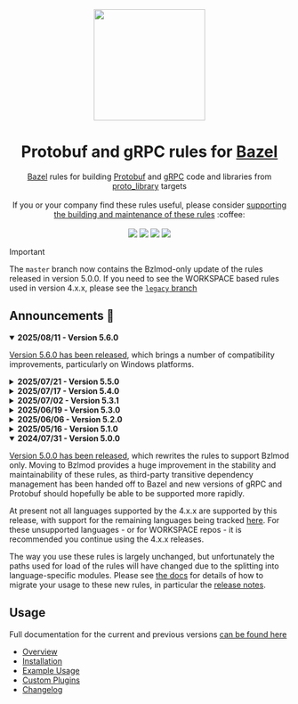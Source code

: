 <div align="center">
    <img width="200" height="200" src="https://raw.githubusercontent.com/rules-proto-grpc/rules_proto_grpc/master/docs/_static/logo.svg">
    <h1>Protobuf and gRPC rules for <a href="https://bazel.build">Bazel</a></h1>
</div>

<div align="center">
    <a href="https://bazel.build">Bazel</a> rules for building <a href="https://developers.google.com/protocol-buffers">Protobuf</a> and <a href="https://grpc.io/">gRPC</a> code and libraries from <a href="https://docs.bazel.build/versions/master/be/protocol-buffer.html#proto_library">proto_library</a> targets
    <br><br>
    If you or your company find these rules useful, please consider <a href="https://github.com/sponsors/aaliddell">supporting the building and maintenance of these rules</a> :coffee:
    <br><br>
    <a href="https://github.com/rules-proto-grpc/rules_proto_grpc/releases"><img src="https://img.shields.io/github/v/tag/rules-proto-grpc/rules_proto_grpc?label=release&sort=semver&color=38a3a5"></a>
    <a href="https://buildkite.com/bazel/rules-proto-grpc-rules-proto-grpc"><img src="https://badge.buildkite.com/a0c88e60f21c85a8bb53a8c73175aebd64f50a0d4bacbdb038.svg?branch=master"></a>
    <a href="https://github.com/rules-proto-grpc/rules_proto_grpc/actions"><img src="https://github.com/rules-proto-grpc/rules_proto_grpc/actions/workflows/check-diff.yml/badge.svg"></a>
    <a href="https://bazelbuild.slack.com/archives/CKU1D04RM"><img src="https://img.shields.io/badge/bazelbuild-%23proto-38a3a5?logo=slack"></a>
</div>

> [!IMPORTANT]
> The `master` branch now contains the Bzlmod-only update of the rules released in
> version 5.0.0. If you need to see the WORKSPACE based rules used in version 4.x.x, please see
> the [`legacy` branch](https://github.com/rules-proto-grpc/rules_proto_grpc/tree/legacy)

## Announcements 📣

<details open>
<summary><b>2025/08/11 - Version 5.6.0</b></summary>

[Version 5.6.0 has been released](https://github.com/rules-proto-grpc/rules_proto_grpc/releases/tag/5.6.0),
which brings a number of compatibility improvements, particularly on Windows platforms.

</details>

<details>
<summary><b>2025/07/21 - Version 5.5.0</b></summary>

[Version 5.5.0 has been released](https://github.com/rules-proto-grpc/rules_proto_grpc/releases/tag/5.5.0),
which adds support for C#.

</details>

<details>
<summary><b>2025/07/17 - Version 5.4.0</b></summary>

[Version 5.4.0 has been released](https://github.com/rules-proto-grpc/rules_proto_grpc/releases/tag/5.4.0),
which resolves classpath issues for Java/Scala and updates dependencies.

</details>

<details>
<summary><b>2025/07/02 - Version 5.3.1</b></summary>

[Version 5.3.1 has been released](https://github.com/rules-proto-grpc/rules_proto_grpc/releases/tag/5.3.1),
which fixes a bug with grpc-web on arm64 platforms and updates dependencies.

</details>

<details>
<summary><b>2025/06/19 - Version 5.3.0</b></summary>

[Version 5.3.0 has been released](https://github.com/rules-proto-grpc/rules_proto_grpc/releases/tag/5.3.0),
which adds support for JavaScript.

</details>

<details>
<summary><b>2025/06/06 - Version 5.2.0</b></summary>

[Version 5.2.0 has been released](https://github.com/rules-proto-grpc/rules_proto_grpc/releases/tag/5.2.0),
which adds support for Scala and Swift languages, updates dependency versions and fixes more bugs. Note
that using Swift support requires that you use an unreleased version of `rules_swift_package_manager` at
present.

</details>

<details>
<summary><b>2025/05/16 - Version 5.1.0</b></summary>

[Version 5.1.0 has been released](https://github.com/rules-proto-grpc/rules_proto_grpc/releases/tag/5.1.0),
which updates underlying dependency versions and fixes a few key bugs. Note that C language support
has also been dropped, as the μpb API used was considered unstable and the plugin is no longer
available outside of the `protobuf` workspace.

</details>

<details open>
<summary><b>2024/07/31 - Version 5.0.0</b></summary>

[Version 5.0.0 has been released](https://github.com/rules-proto-grpc/rules_proto_grpc/releases/tag/5.0.0),
which rewrites the rules to support Bzlmod only. Moving to Bzlmod provides a huge improvement in the
stability and maintainability of these rules, as third-party transitive dependency management has
been handed off to Bazel and new versions of gRPC and Protobuf should hopefully be able to be
supported more rapidly.

At present not all languages supported by the 4.x.x
are supported by this release, with support for the remaining languages being tracked
[here](https://github.com/rules-proto-grpc/rules_proto_grpc/issues/299). For these unsupported
languages - or for WORKSPACE repos - it is recommended you continue using the 4.x.x releases.

The way you use these rules is largely unchanged, but unfortunately the paths used for load of the
rules will have changed due to the splitting into language-specific modules. Please see
[the docs](https://rules-proto-grpc.com/en/latest/) for details of how to migrate your usage to
these new rules, in particular the
[release notes](https://rules-proto-grpc.com/en/latest/changelog.html).

</details>


## Usage

Full documentation for the current and previous versions [can be found here](https://rules-proto-grpc.com)

- [Overview](https://rules-proto-grpc.com/en/latest/)
- [Installation](https://rules-proto-grpc.com/en/latest/#installation)
- [Example Usage](https://rules-proto-grpc.com/en/latest/example.html)
- [Custom Plugins](https://rules-proto-grpc.com/en/latest/custom_plugins.html)
- [Changelog](https://rules-proto-grpc.com/en/latest/changelog.html)
